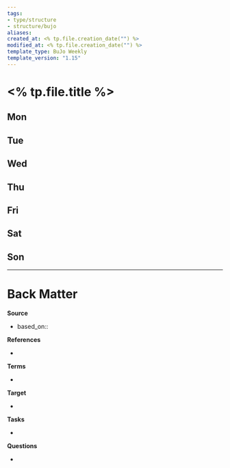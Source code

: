 ```yaml
---
tags: 
- type/structure
- structure/bujo
aliases: 
created_at: <% tp.file.creation_date("") %>
modified_at: <% tp.file.creation_date("") %>
template_type: BuJo Weekly
template_version: "1.15"
---
```

<!--  See "Template Help" below for using properties -->
<!--  Obsidian Calendar plugin needed -->

# <% tp.file.title %>

**Mon**
- 

**Tue**
-  

**Wed**
- 

**Thu**
- 

**Fri**
- 

**Sat**
- 

**Son**
- 

---
# Back Matter
**Source**
<!-- Always keep a link to the source- --> 
- based_on::

**References**
<!-- Links to pages not referenced in the content. -->
- 

**Terms**
<!-- Links to definition pages. -->
- 

**Target**
<!-- Link to project note or externaly published content. -->
- 

**Tasks**
<!-- What remains to be done with this note? --> 
- 

**Questions**
<!-- What remains for you to consider? --> 
- 
